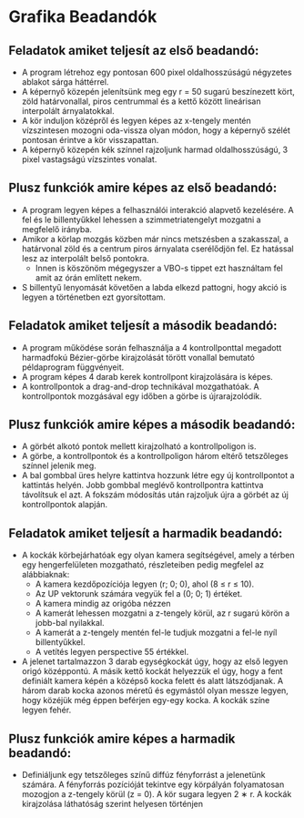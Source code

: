 # Grafika Beadandók



## Feladatok amiket teljesít az első beadandó:

-  A program létrehoz egy pontosan 600 pixel oldalhosszúságú négyzetes ablakot sárga háttérrel. 
- A képernyő közepén jelenítsünk meg egy r = 50 sugarú beszínezett kört, zöld határvonallal, piros centrummal és a kettő között lineárisan interpolált árnyalatokkal. 
- A kör induljon középről és legyen képes az x-tengely mentén vízszintesen mozogni oda-vissza olyan módon, hogy a képernyő szélét pontosan érintve a kör visszapattan.
-  A képernyő közepén kék színnel rajzoljunk harmad oldalhosszúságú, 3 pixel vastagságú vízszintes vonalat.

## Plusz funkciók amire képes az első beadandó:
- A program legyen képes a felhasználói interakció alapvető kezelésére. A fel és le billentyűkkel lehessen a szimmetriatengelyt mozgatni a megfelelő irányba.
- Amikor a körlap mozgás közben már nincs metszésben a szakasszal, a határvonal zöld és a centrum piros árnyalata cserélődjön fel. Ez hatással lesz az interpolált belső pontokra.
  - Innen is köszönöm mégegyszer a VBO-s tippet ezt használtam fel amit az órán említett nekem.
- S billentyű lenyomását követően a labda elkezd pattogni, hogy akció is legyen a történetben ezt gyorsítottam. 



## Feladatok amiket teljesít a második beadandó:

-  A program működése során felhasználja a 4 kontrollponttal megadott harmadfokú Bézier-görbe kirajzolását törött vonallal bemutató példaprogram függvényeit.
- A program képes 4 darab kerek kontrollpont kirajzolására is képes.
- A kontrollpontok a drag-and-drop technikával mozgathatóak. A kontrollpontok mozgásával egy időben a görbe is újrarajzolódik.

## Plusz funkciók amire képes a második beadandó:

- A görbét alkotó pontok mellett kirajzolható a kontrollpoligon is.
- A görbe, a kontrollpontok és a kontrollpoligon három eltérő tetszőleges színnel jelenik meg.
- A bal gombbal üres helyre kattintva hozzunk létre egy új kontrollpontot a kattintás helyén. Jobb gombbal meglévő kontrollpontra kattintva távolítsuk el azt. A fokszám módosítás után rajzoljuk újra a görbét az új kontrollpontok alapján. 


## Feladatok amiket teljesít a harmadik beadandó:

- A kockák körbejárhatóak egy olyan kamera segítségével, amely a térben egy hengerfelületen mozgatható, részleteiben pedig megfelel az alábbiaknak:
	- A kamera kezdőpozíciója legyen (r; 0; 0), ahol (8 ≤ r ≤ 10). 
	- Az UP vektorunk számára vegyük fel a (0; 0; 1) értéket.
	- A kamera mindig az origóba nézzen
	- A kamerát lehessen mozgatni a z-tengely körül, az r sugarú körön a jobb-bal nyilakkal.
	- A kamerát a z-tengely mentén fel-le tudjuk mozgatni a fel-le nyíl billentyűkkel.
	- A vetítés legyen perspective 55 értékkel.
- A jelenet tartalmazzon 3 darab egységkockát úgy, hogy az első legyen origó középpontú. A másik
kettő kockát helyezzük el úgy, hogy a fent definiált kamera képén a középső kocka felett és alatt
látszódjanak. A három darab kocka azonos méretű és egymástól olyan messze legyen, hogy közéjük
még éppen beférjen egy-egy kocka. A kockák színe legyen fehér.

## Plusz funkciók amire képes a harmadik beadandó:

- Definiáljunk egy tetszőleges színű diffúz fényforrást a jelenetünk számára. A fényforrás pozícióját
tekintve egy körpályán folyamatosan mozogjon a z-tengely körül (z = 0). A kör sugara legyen 2 ∗ r.
A kockák kirajzolása láthatóság szerint helyesen történjen
